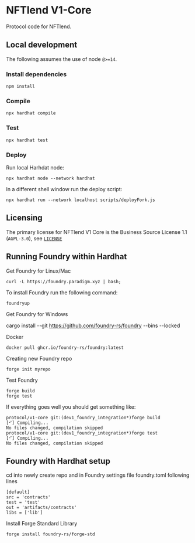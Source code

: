 # NFTlend V1-Core

Protocol code for NFTlend.

## Local development

The following assumes the use of node `@>=14`.
### Install dependencies

```shell
npm install
```

### Compile

```shell
npx hardhat compile
```

### Test

```shell
npx hardhat test
```

### Deploy

Run local Harhdat node:
```shell
npx hardhat node --network hardhat
```

In a different shell window run the deploy script:
```shell
npx hardhat run --network localhost scripts/deployFork.js
```

## Licensing

The primary license for NFTlend V1 Core is the Business Source License 1.1 (`AGPL-3.0`), see [`LICENSE`](./LICENSE)


## Running Foundry within Hardhat

Get Foundry for Linux/Mac

    curl -L https://foundry.paradigm.xyz | bash;
    
To install Foundry run the following command:

    foundryup

Get Foundry for Windows

   cargo install --git https://github.com/foundry-rs/foundry --bins --locked

Docker

    docker pull ghcr.io/foundry-rs/foundry:latest

Creating new Foundry repo

    forge init myrepo

Test Foundry

    forge build
    forge test

If everything goes well you should get something like:

    protocol/v1-core git:(dev1_foundry_integration*)forge build
    [⠊] Compiling...
    No files changed, compilation skipped
    protocol/v1-core git:(dev1_foundry_integration*)forge test 
    [⠊] Compiling...
    No files changed, compilation skipped

## Foundry with Hardhat setup

cd into newly create repo and in Foundry settings file foundry.toml following lines 

    [default]
    src = 'contracts'
    test = 'test'
    out = 'artifacts/contracts'
    libs = ['lib']

Install Forge Standard Library

    forge install foundry-rs/forge-std